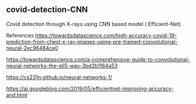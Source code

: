 ## covid-detection-CNN
Covid detection through X-rays using CNN based model ( Efficient-Net)


References
https://towardsdatascience.com/high-accuracy-covid-19-prediction-from-chest-x-ray-images-using-pre-trained-convolutional-neural-2ec96484ce0

https://towardsdatascience.com/a-comprehensive-guide-to-convolutional-neural-networks-the-eli5-way-3bd2b1164a53

https://cs231n.github.io/neural-networks-1/

https://ai.googleblog.com/2019/05/efficientnet-improving-accuracy-and.html
